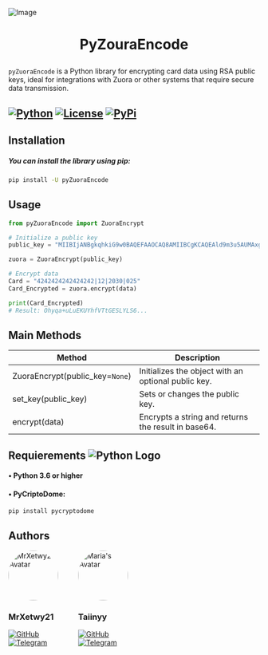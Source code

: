 ![Image](https://companieslogo.com/img/orig/ZUO_BIG.D-cc95a659.png?t=1720244494)
# <p align="center">PyZouraEncode</p>
 
`pyZuoraEncode` is a Python library for encrypting card  data using RSA public keys, ideal for integrations with Zuora or other systems that require secure data transmission.


[![Python](https://img.shields.io/badge/Python-3.10.5-yellow.svg?logo=python&logoColor=white)](https://www.python.org/downloads/release/python-3105/) 
[![License](https://img.shields.io/badge/License-MIT-green.svg)](https://opensource.org/licenses/MIT)
[![PyPi](https://img.shields.io/badge/PyPi-View_Package-blue.svg?logo=python&logoColor=white)](https://pypi.org/project/pyZuoraEncode/) 
----------

## Installation

##### You can install the library using pip:

```sh
pip install -U pyZuoraEncode
```


## Usage

```python
from pyZuoraEncode import ZuoraEncrypt

# Initialize a public key 
public_key = "MIIBIjANBgkqhkiG9w0BAQEFAAOCAQ8AMIIBCgKCAQEAld9m3u5AUMAxgbU9sPgzU3rDWVnxpKgpvJPQG5hVZULIxtdaBmRO8zD1WvzeZrj5dFsY4ohipCDS52kszz2w4Ex/p4fGkJh7+1yEp1HvSO9wx1f2p+JVIEdyTH7RtpX2RdejXurukHmZkb/++579ewXVNYMu5Ak152CqppyyaT/V1wus+s9966715Jlf1mTDLh5Lu4pugGoUnZfgIWwB7gVJJoHGJizSlIb1Mw7OQZtYAQjuaYlxXZPghAFIXLwP4XC5QSlK1/P2Rqh7OSuNbC6aNowgf5nUqqsjl8iz5Jhjja4hIqxmO20ilXdhT2y2awevWR10F8cvFkOWYB380QIDAQAB" 

zuora = ZuoraEncrypt(public_key)

# Encrypt data
Card = "4242424242424242|12|2030|025"
Card_Encrypted = zuora.encrypt(data)

print(Card_Encrypted)
# Result: Ohyqa+uLuEKUYhfVTtGESLYLS6...
```


## Main Methods 
| Method                        | Description                                         |
|------------------------------|-----------------------------------------------------|
| ZuoraEncrypt(public_key=`None`) | Initializes the object with an optional public key.  |
| set_key(public_key)           | Sets or changes the public key.                      |
| encrypt(data)                 | Encrypts a string and returns the result in base64.  |



## Requierements ![Python Logo](https://upload.wikimedia.org/wikipedia/commons/thumb/c/c3/Python-logo-notext.svg/20px-Python-logo-notext.svg.png)

#### • Python 3.6 or higher
#### • PyCriptoDome:

```sh
pip install pycryptodome
```

## Authors

<div style="display: flex; gap: 20px; align-items: center;">

<div>
    <img src="https://avatars.githubusercontent.com/u/94748860?v=4" alt="MrXetwy21' Avatar" width="100" height="100" style="border-radius: 50%;">
    <h3>MrXetwy21</h3>
    <a href="https://github.com/MrXetwy21">
        <img src="https://img.shields.io/badge/GitHub-MrXetwy21-181717?logo=github&logoColor=white" alt="GitHub">
    </a>
    <br>
    <a href="https://t.me/Xetwy">
        <img src="https://img.shields.io/badge/Telegram-Chat-0088cc?logo=telegram&logoColor=white" alt="Telegram">
    </a>
</div>
    <br>
    <br>
    <br>
<div>
    <img src="https://avatars.githubusercontent.com/u/159650522?v=4" alt="Maria's Avatar" width="100" height="100" style="border-radius: 50%;">
    <h3>Taiinyy</h3>
    <a href="https://github.com/Taiinyy">
        <img src="https://img.shields.io/badge/GitHub-Taiinyy-181717?logo=github&logoColor=white" alt="GitHub">
    </a>
    <br>
    <a href="https://t.me/zSnoww">
        <img src="https://img.shields.io/badge/Telegram-Chat-0088cc?logo=telegram&logoColor=white" alt="Telegram">
    </a>
</div>

</div>
